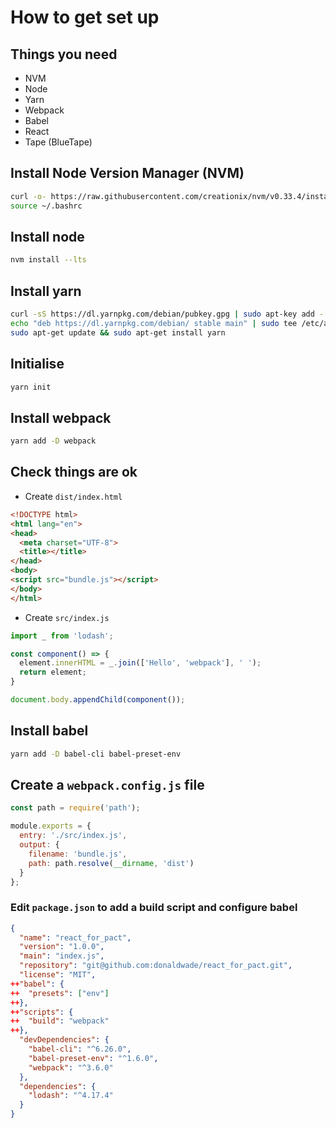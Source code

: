 # How to get set up

## Things you need

* NVM
* Node
* Yarn
* Webpack
* Babel
* React
* Tape (BlueTape)

## Install Node Version Manager (NVM)
```bash
curl -o- https://raw.githubusercontent.com/creationix/nvm/v0.33.4/install.sh | bash
source ~/.bashrc
```

## Install node
```bash
nvm install --lts
```

## Install yarn
```bash
curl -sS https://dl.yarnpkg.com/debian/pubkey.gpg | sudo apt-key add -
echo "deb https://dl.yarnpkg.com/debian/ stable main" | sudo tee /etc/apt/sources.list.d/yarn.list
sudo apt-get update && sudo apt-get install yarn
```

## Initialise
```bash
yarn init
```

## Install webpack
```bash
yarn add -D webpack
```

## Check things are ok
* Create `dist/index.html`

```html
<!DOCTYPE html>
<html lang="en">
<head>
  <meta charset="UTF-8">
  <title></title>
</head>
<body>
<script src="bundle.js"></script>
</body>
</html>
```

* Create `src/index.js`
```javascript
import _ from 'lodash';

const component() => {
  element.innerHTML = _.join(['Hello', 'webpack'], ' ');
  return element;
}

document.body.appendChild(component());
```

## Install babel
```bash
yarn add -D babel-cli babel-preset-env
```

## Create a `webpack.config.js` file
```javascript
const path = require('path');

module.exports = {
  entry: './src/index.js',
  output: {
    filename: 'bundle.js',
    path: path.resolve(__dirname, 'dist')
  }
};
```

### Edit `package.json` to add a build script and configure babel
```json
{
  "name": "react_for_pact",
  "version": "1.0.0",
  "main": "index.js",
  "repository": "git@github.com:donaldwade/react_for_pact.git",
  "license": "MIT",
++"babel": {
++  "presets": ["env"]
++},
++"scripts": {
++  "build": "webpack"
++},
  "devDependencies": {
    "babel-cli": "^6.26.0",
    "babel-preset-env": "^1.6.0",
    "webpack": "^3.6.0"
  },
  "dependencies": {
    "lodash": "^4.17.4"
  }
}
```

